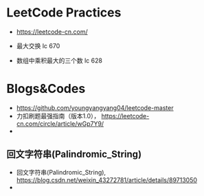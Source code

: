 # LeetCode Practices
+ https://leetcode-cn.com/

+ 最大交换 lc 670 
+ 数组中乘积最大的三个数 lc 628


# Blogs&Codes
+ https://github.com/youngyangyang04/leetcode-master
+ 力扣刷题最强指南（版本1.0）， https://leetcode-cn.com/circle/article/wGp7Y9/
+ 

## 回文字符串(Palindromic_String)
+ 回文字符串(Palindromic_String), https://blog.csdn.net/weixin_43272781/article/details/89713050
+ 
